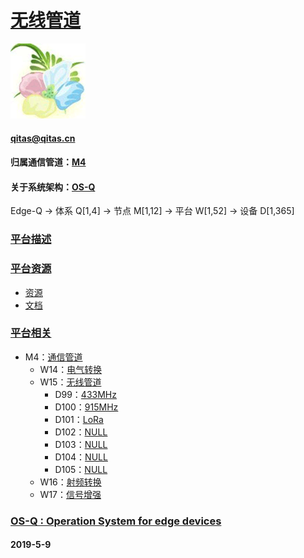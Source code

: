﻿# [无线管道](https://github.com/OS-Q/D99)
[![sites](OS-Q/OS-Q.png)](http://www.OS-Q.com)
#### qitas@qitas.cn
#### 归属通信管道：[M4](https://github.com/OS-Q/M4)
#### 关于系统架构：[OS-Q](https://github.com/OS-Q/OS-Q)
Edge-Q -> 体系 Q[1,4] -> 节点 M[1,12] -> 平台 W[1,52] -> 设备 D[1,365]
### [平台描述](https://github.com/OS-Q/D99/wiki) 


### [平台资源](https://github.com/OS-Q/D99) 

- [资源](src/)
- [文档](docs/)

### [平台相关](https://github.com/OS-Q/D99) 

* M4：[通信管道](https://github.com/OS-Q/M4)
	* W14：[电气转换](https://github.com/OS-Q/W14)
	* W15：[无线管道](https://github.com/OS-Q/W15)
		* D99：[433MHz](https://github.com/OS-Q/D99)
		* D100：[915MHz](https://github.com/OS-Q/D100)
		* D101：[LoRa](https://github.com/OS-Q/D101)
		* D102：[NULL](https://github.com/OS-Q/D102)
		* D103：[NULL](https://github.com/OS-Q/D103)
		* D104：[NULL](https://github.com/OS-Q/D104)
		* D105：[NULL](https://github.com/OS-Q/D105)
	* W16：[射频转换](https://github.com/OS-Q/W16)
	* W17：[信号增强](https://github.com/OS-Q/W17)


### [OS-Q : Operation System for edge devices](http://www.OS-Q.com/Edge/D99)
####  2019-5-9





